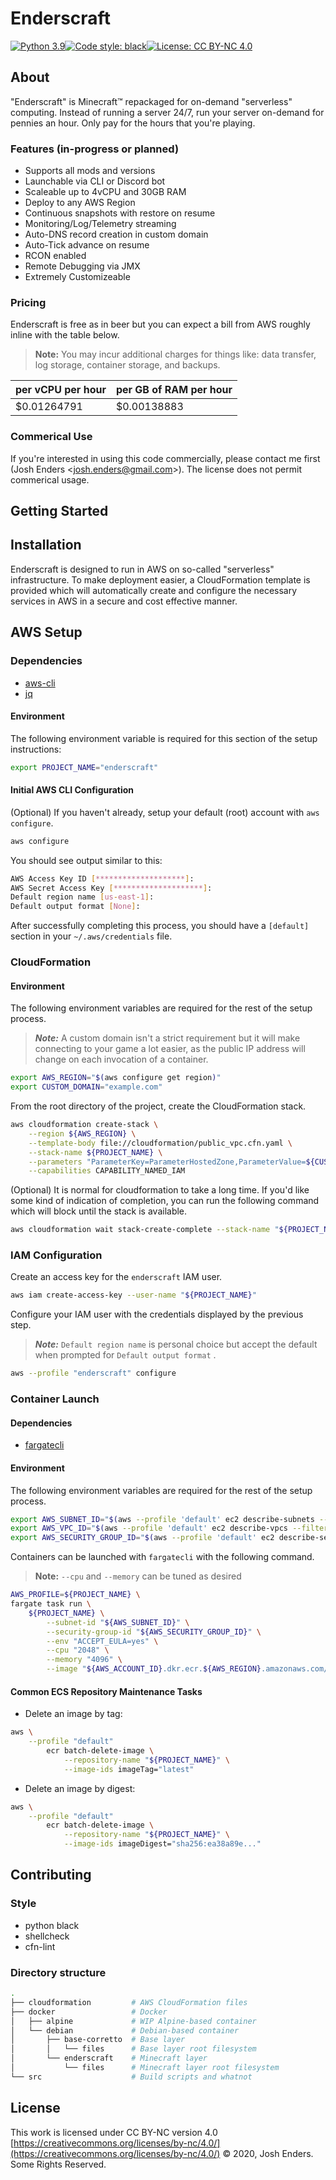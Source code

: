 # Enderscraft

[![Python 3.9](https://img.shields.io/badge/python-3.9-blue.svg)](https://www.python.org/downloads/release/python-391/)[![Code style: black](https://img.shields.io/badge/code%20style-black-black.svg)](https://github.com/psf/black)[![License: CC BY-NC 4.0](https://img.shields.io/badge/license-CC%20BY--NC%204.0-lightgrey.svg)](https://creativecommons.org/licenses/by-nc/4.0/)

## About

"Enderscraft" is Minecraft™ repackaged for on-demand "serverless" computing. Instead of running a server 24/7, run your server on-demand for pennies an hour. Only pay for the hours that you're playing.

### Features (in-progress or planned)

- Supports all mods and versions
- Launchable via CLI or Discord bot
- Scaleable up to 4vCPU and 30GB RAM
- Deploy to any AWS Region
- Continuous snapshots with restore on resume
- Monitoring/Log/Telemetry streaming
- Auto-DNS record creation in custom domain
- Auto-Tick advance on resume
- RCON enabled
- Remote Debugging via JMX
- Extremely Customizeable

### Pricing

Enderscraft is free as in beer but you can expect a bill from AWS roughly inline with the table below.

> **Note:** You may incur additional charges for things like: data transfer, log storage, container storage, and backups.

| per vCPU per hour | per GB of RAM per hour |
| ----------------- | ---------------------- |
| $0.01264791       | $0.00138883            |

### Commerical Use

If you're interested in using this code commercially, please contact me first (Josh Enders <<josh.enders@gmail.com>>). The license does not permit commerical usage.

## Getting Started

## Installation

Enderscraft is designed to run in AWS on so-called "serverless" infrastructure. To make deployment easier, a CloudFormation template is provided which will automatically create and configure the necessary services in AWS in a secure and cost effective manner.

## AWS Setup

### Dependencies

- [aws-cli](https://github.com/aws/aws-cli)
- [jq](https://stedolan.github.io/jq/)

#### Environment

The following environment variable is required for this section of the setup instructions:

```bash
export PROJECT_NAME="enderscraft"
```

#### Initial AWS CLI Configuration

(Optional) If you haven't already, setup your default (root) account with `aws configure`.

```bash
aws configure
```

You should see output similar to this:

```bash
AWS Access Key ID [********************]:
AWS Secret Access Key [********************]:
Default region name [us-east-1]:
Default output format [None]:
```

After successfully completing this process, you should have a `[default]` section in your `~/.aws/credentials` file.

### CloudFormation

#### Environment

The following environment variables are required for the rest of the setup process.

> **_Note:_** A custom domain isn't a strict requirement but it will make connecting to your game a lot easier, as the public IP address will change on each invocation of a container.

```bash
export AWS_REGION="$(aws configure get region)"
export CUSTOM_DOMAIN="example.com"
```

From the root directory of the project, create the CloudFormation stack.

```bash
aws cloudformation create-stack \
    --region ${AWS_REGION} \
    --template-body file://cloudformation/public_vpc.cfn.yaml \
    --stack-name ${PROJECT_NAME} \
    --parameters "ParameterKey=ParameterHostedZone,ParameterValue=${CUSTOM_DOMAIN}" \
    --capabilities CAPABILITY_NAMED_IAM
```

(Optional) It is normal for cloudformation to take a long time. If you'd like some kind of indication of completion, you can run the following command which will block until the stack is available.

```bash
aws cloudformation wait stack-create-complete --stack-name "${PROJECT_NAME}"
```

### IAM Configuration

Create an access key for the `enderscraft` IAM user.

```bash
aws iam create-access-key --user-name "${PROJECT_NAME}"
```

Configure your IAM user with the credentials displayed by the previous step.

> **_Note:_** `Default region name` is personal choice but accept the default when prompted for `Default output format` .

```bash
aws --profile "enderscraft" configure
```

### Container Launch

#### Dependencies

- [fargatecli](https://github.com/awslabs/fargatecli)

#### Environment

The following environment variables are required for the rest of the setup process.

```bash
export AWS_SUBNET_ID="$(aws --profile 'default' ec2 describe-subnets --filters "Name=tag:aws:cloudformation:stack-name,Values=${PROJECT_NAME}" | jq --raw-output '.Subnets[0].SubnetId')"
export AWS_VPC_ID="$(aws --profile 'default' ec2 describe-vpcs --filters "Name=tag:aws:cloudformation:stack-name,Values=${PROJECT_NAME}" | jq --raw-output '.Vpcs[0].VpcId')"
export AWS_SECURITY_GROUP_ID="$(aws --profile 'default' ec2 describe-security-groups --filters "Name=vpc-id,Values=${AWS_VPC_ID}" | jq --raw-output '.SecurityGroups[0].GroupId')"
```

Containers can be launched with `fargatecli` with the following command.

> **Note:** `--cpu` and `--memory` can be tuned as desired

```bash
AWS_PROFILE=${PROJECT_NAME} \
fargate task run \
    ${PROJECT_NAME} \
        --subnet-id "${AWS_SUBNET_ID}" \
        --security-group-id "${AWS_SECURITY_GROUP_ID}" \
        --env "ACCEPT_EULA=yes" \
        --cpu "2048" \
        --memory "4096" \
        --image "${AWS_ACCOUNT_ID}.dkr.ecr.${AWS_REGION}.amazonaws.com/enderscraft:latest"
```

#### Common ECS Repository Maintenance Tasks

- Delete an image by tag:

```bash
aws \
    --profile "default"
        ecr batch-delete-image \
            --repository-name "${PROJECT_NAME}" \
            --image-ids imageTag="latest"
```

- Delete an image by digest:

```bash
aws \
    --profile "default"
        ecr batch-delete-image \
            --repository-name "${PROJECT_NAME}" \
            --image-ids imageDigest="sha256:ea38a89e..."
```

## Contributing

### Style

- python black
- shellcheck
- cfn-lint

### Directory structure

```bash
.
├── cloudformation         # AWS CloudFormation files
├── docker                 # Docker
│   ├── alpine             # WIP Alpine-based container
│   └── debian             # Debian-based container
│       ├── base-corretto  # Base layer
│       │   └── files      # Base layer root filesystem
│       └── enderscraft    # Minecraft layer
│           └── files      # Minecraft layer root filesystem
└── src                    # Build scripts and whatnot
```

## License

This work is licensed under CC BY-NC version 4.0 [https://creativecommons.org/licenses/by-nc/4.0/](https://creativecommons.org/licenses/by-nc/4.0/)
© 2020, Josh Enders. Some Rights Reserved.
